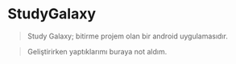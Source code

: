 # StudyGalaxy

> Study Galaxy; bitirme projem olan bir android uygulamasıdır. 

> Geliştirirken yaptıklarımı buraya not aldım.

